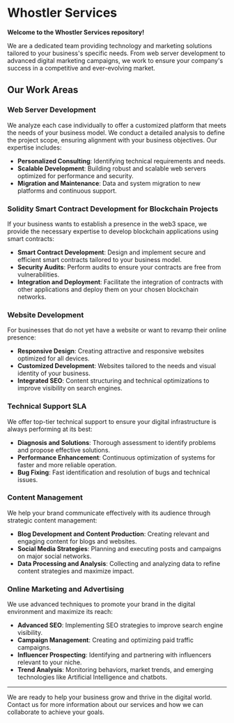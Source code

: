 # Whostler Services

**Welcome to the Whostler Services repository!**

We are a dedicated team providing technology and marketing solutions tailored to your business's specific needs. From web server development to advanced digital marketing campaigns, we work to ensure your company's success in a competitive and ever-evolving market.

## Our Work Areas

### Web Server Development

We analyze each case individually to offer a customized platform that meets the needs of your business model. We conduct a detailed analysis to define the project scope, ensuring alignment with your business objectives. Our expertise includes:

- **Personalized Consulting**: Identifying technical requirements and needs.
- **Scalable Development**: Building robust and scalable web servers optimized for performance and security.
- **Migration and Maintenance**: Data and system migration to new platforms and continuous support.

### Solidity Smart Contract Development for Blockchain Projects

If your business wants to establish a presence in the web3 space, we provide the necessary expertise to develop blockchain applications using smart contracts:

- **Smart Contract Development**: Design and implement secure and efficient smart contracts tailored to your business model.
- **Security Audits**: Perform audits to ensure your contracts are free from vulnerabilities.
- **Integration and Deployment**: Facilitate the integration of contracts with other applications and deploy them on your chosen blockchain networks.

### Website Development

For businesses that do not yet have a website or want to revamp their online presence:

- **Responsive Design**: Creating attractive and responsive websites optimized for all devices.
- **Customized Development**: Websites tailored to the needs and visual identity of your business.
- **Integrated SEO**: Content structuring and technical optimizations to improve visibility on search engines.

### Technical Support SLA

We offer top-tier technical support to ensure your digital infrastructure is always performing at its best:

- **Diagnosis and Solutions**: Thorough assessment to identify problems and propose effective solutions.
- **Performance Enhancement**: Continuous optimization of systems for faster and more reliable operation.
- **Bug Fixing**: Fast identification and resolution of bugs and technical issues.

### Content Management

We help your brand communicate effectively with its audience through strategic content management:

- **Blog Development and Content Production**: Creating relevant and engaging content for blogs and websites.
- **Social Media Strategies**: Planning and executing posts and campaigns on major social networks.
- **Data Processing and Analysis**: Collecting and analyzing data to refine content strategies and maximize impact.

### Online Marketing and Advertising

We use advanced techniques to promote your brand in the digital environment and maximize its reach:

- **Advanced SEO**: Implementing SEO strategies to improve search engine visibility.
- **Campaign Management**: Creating and optimizing paid traffic campaigns.
- **Influencer Prospecting**: Identifying and partnering with influencers relevant to your niche.
- **Trend Analysis**: Monitoring behaviors, market trends, and emerging technologies like Artificial Intelligence and chatbots.

---

We are ready to help your business grow and thrive in the digital world. Contact us for more information about our services and how we can collaborate to achieve your goals.
